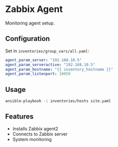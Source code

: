 # Zabbix Agent

Monitoring agent setup.

## Configuration

Set in `inventories/group_vars/all.yaml`:

```yaml
agent_param_server: "192.168.10.5"
agent_param_serveractive: "192.168.10.5"
agent_param_hostname: "{{ inventory_hostname }}"
agent_param_listenport: 10050
```

## Usage

```bash
ansible-playbook -i inventories/hosts site.yaml
```

## Features

- Installs Zabbix agent2
- Connects to Zabbix server
- System monitoring

